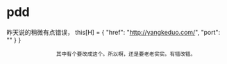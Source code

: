 # pdd

昨天说的稍微有点错误，
                        this[H] = {
                            "href": "http://yangkeduo.com/",
                            "port": ""
                        }
                    }
                    
                    
                    其中有个要改成这个。所以啊，还是要老老实实。有错改错。
